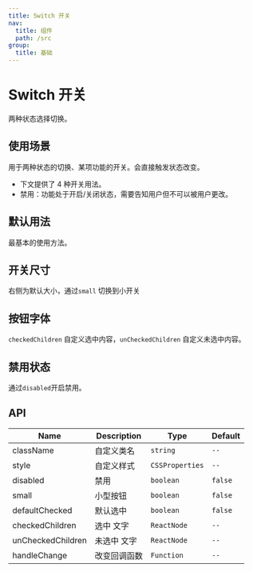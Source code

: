 ```yaml
---
title: Switch 开关
nav:
  title: 组件
  path: /src
group:
  title: 基础
---
```


# Switch 开关
两种状态选择切换。

## 使用场景
用于两种状态的切换、某项功能的开关。会直接触发状态改变。
- 下文提供了 4 种开关用法。
- 禁用：功能处于开启/关闭状态，需要告知用户但不可以被用户更改。


## 默认用法
最基本的使用方法。
<code src="./demo/base.tsx"></code>


## 开关尺寸
右侧为默认大小，通过`small` 切换到小开关
<code src="./demo/size.tsx"></code>


## 按钮字体
`checkedChildren` 自定义选中内容，`unCheckedChildren` 自定义未选中内容。
<code src="./demo/font.tsx"></code>


## 禁用状态
通过`disabled`开启禁用。
<code src="./demo/disabled.tsx"></code>


## API
| Name              | Description  | Type            | Default |
| ----------------- | ------------ | --------------- | ------- |
| className         | 自定义类名   | `string`        | `--`    |
| style             | 自定义样式   | `CSSProperties` | `--`    |
| disabled          | 禁用         | `boolean`       | `false` |
| small             | 小型按钮     | `boolean`       | `false` |
| defaultChecked    | 默认选中     | `boolean`       | `false` |
| checkedChildren   | 选中 文字     | `ReactNode`     | `--`    |
| unCheckedChildren | 未选中 文字   | `ReactNode`     | `--`    |
| handleChange      | 改变回调函数 | `Function`      | `--`    |
